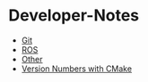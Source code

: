 # Developer-Notes

* [Git](./git-notes.md)
* [ROS](./ros-notes.md)
* [Other](./other.md)
* [Version Numbers with CMake](./Version-Numbers.md)
